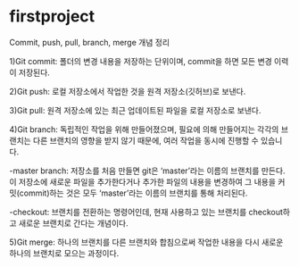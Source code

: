 # firstproject
Commit, push, pull, branch, merge 개념 정리 

1)Git commit: 폴더의 변경 내용을 저장하는 단위이며, commit을 하면 모든 변경 이력이 저장된다.

2)Git push: 로컬 저장소에서 작업한 것을 원격 저장소(깃허브)로 보낸다. 

3)Git pull: 원격 저장소에 있는 최근 업데이트된 파일을 로컬 저장소로 보낸다.

4)Git branch: 독립적인 작업을 위해 만들어졌으며, 필요에 의해 만들어지는 각각의 브랜치는 다른 브랜치의 영향을 받지 않기 때문에, 여러 작업을 동시에 진행할 수 있습니다. 

-master branch: 저장소를 처음 만들면 git은 ‘master’라는 이름의 브랜치를 만든다. 이 저장소에 새로운 파일을 추가한다거나 추가한 파일의 내용을 변경하여 그 내용을 커밋(commit)하는 것은 모두 ‘master’라는 이름의 브랜치를 통해 처리된다.

-checkout: 브랜치를 전환하는 명령어인데, 현재 사용하고 있는 브랜치를 checkout하고 새로운 브랜치로 간다는 개념이다. 

5)Git merge: 하나의 브랜치를 다른 브랜치와 합침으로써 작업한 내용을 다시 새로운 하나의 브랜치로 모으는 과정이다.
